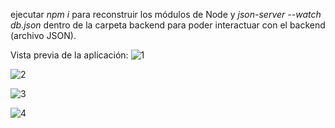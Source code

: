 ejecutar *npm i* para reconstruir los módulos de Node y *json-server --watch db.json* dentro de la carpeta backend para poder interactuar con el backend (archivo JSON). 

Vista previa de la aplicación:
![1](https://user-images.githubusercontent.com/55484655/133008105-c79bbc0e-ea94-4667-85c0-865b61acffd0.PNG)

![2](https://user-images.githubusercontent.com/55484655/133008109-b80f256c-6ec2-4bb3-98e3-03f471831a5c.PNG)

![3](https://user-images.githubusercontent.com/55484655/133008110-88df291d-97df-485b-ba22-add6485114da.PNG)

![4](https://user-images.githubusercontent.com/55484655/133008114-cd6793e4-9246-477d-9e8f-536e780c04e2.PNG)
